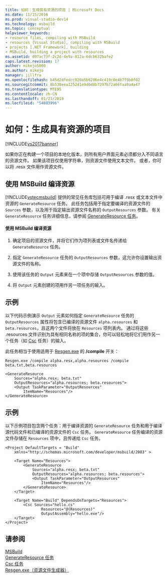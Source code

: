 ```yaml
---
title: 如何：生成具有资源的项目 | Microsoft Docs
ms.date: 11/15/2016
ms.prod: visual-studio-dev14
ms.technology: msbuild
ms.topic: conceptual
helpviewer_keywords:
- resource files, compiling with MSBuild
- resources [Visual Studio], compiling with MSBuild
- projects [.NET Framework], building
- MSBuild, building a project with resources
ms.assetid: d07ac73f-2c2d-4e9a-812a-6dcb632bafe2
caps.latest.revision: 17
author: mikejo5000
ms.author: mikejo
manager: jillfra
ms.openlocfilehash: b45d2dfedcc020a5b6206e4c419c0e4b7f9b0f02
ms.sourcegitcommit: 8b538eea125241e9d6d8b7297b72a66faa9a4a47
ms.translationtype: MTE95
ms.contentlocale: zh-CN
ms.lasthandoff: 01/23/2019
ms.locfileid: "54803996"
---
```

# <a name="how-to-build-a-project-that-has-resources"></a>如何：生成具有资源的项目
[!INCLUDE[vs2017banner](../includes/vs2017banner.md)]

  
如果你正在构建一个项目的本地化版本，则所有用户界面元素必须都分入不同语言的资源文件。 如果该项目仅使用字符串，则资源文件使用文本文件。 或者，你可以将 .resx 文件用作资源文件。  
  
## <a name="compiling-resources-with-msbuild"></a>使用 MSBuild 编译资源  
 [!INCLUDE[vstecmsbuild](../includes/vstecmsbuild-md.md)] 提供的常见任务库包括可用于编译 .resx 或文本文件中资源的 `GenerateResource` 任务。 此任务包括用于指定要编译的资源文件的 `Sources` 参数，以及用于指定输出资源文件名称的 `OutputResources` 参数。 有关 `GenerateResource` 任务详细信息，请参阅 [GenerateResource 任务](../msbuild/generateresource-task.md)。  
  
#### <a name="to-compile-resources-with-msbuild"></a>使用 MSBuild 编译资源  
  
1.  确定项目的资源文件，并将它们作为项列表或文件名传递给 `GenerateResource` 任务。  
  
2.  指定 `GenerateResource` 任务的 `OutputResources` 参数，这允许你设置输出资源文件的名称。  
  
3.  使用该任务的 `Output` 元素来在一个项中存储 `OutputResources` 参数的值。  
  
4.  将 `Output` 元素创建的项用作另一项任务的输入。  
  
## <a name="example"></a>示例  
 以下代码示例演示 `Output` 元素如何指定 `GenerateResource` 任务的 `OutputResources` 属性将包含已编译的资源文件 `alpha.resources` 和 `beta.resources`，且这两个文件将放在 `Resources` 项列表内。 通过将这些 .resources 文件识别为具有相同名称的项的集合，你可以轻松地将它们用作另一个任务（如 [Csc](../msbuild/csc-task.md) 任务）的输入。  
  
 此任务相当于使用适用于 [Resgen.exe](http://msdn.microsoft.com/library/8ef159de-b660-4bec-9213-c3fbc4d1c6f4) 的 **/compile** 开关：  
  
 `Resgen.exe /compile alpha.resx,alpha.resources /compile beta.txt,beta.resources`  
  
```  
<GenerateResource  
    Sources="alpha.resx; beta.txt"  
    OutputResources="alpha.resources; beta.resources">  
    <Output TaskParameter="OutputResources"  
        ItemName="Resources"/>  
</GenerateResource>  
```  
  
## <a name="example"></a>示例  
 以下示例项目包含两个任务：用于编译资源的 `GenerateResource` 任务和用于编译源代码文件和已编译的资源文件的 `Csc` 任务。 `GenerateResource` 任务编译的资源文件存储在 `Resources` 项中，且传递给 `Csc` 任务。  
  
```  
<Project DefaultTargets = "Build"  
    xmlns="http://schemas.microsoft.com/developer/msbuild/2003" >  
  
    <Target Name="Resources">  
        <GenerateResource  
            Sources="alpha.resx; beta.txt"  
            OutputResources="alpha.resources; beta.resources">  
            <Output TaskParameter="OutputResources"  
                ItemName="Resources"/>  
        </GenerateResource>  
    </Target>  
  
    <Target Name="Build" DependsOnTargets="Resources">  
        <Csc Sources="hello.cs"  
                Resources="@(Resources)"  
                OutputAssembly="hello.exe"/>  
    </Target>  
</Project>  
```  
  
## <a name="see-also"></a>请参阅  
[MSBuild](msbuild.md)  
 [GenerateResource 任务](../msbuild/generateresource-task.md)   
 [Csc 任务](../msbuild/csc-task.md)   
 [Resgen.exe（资源文件生成器）](http://msdn.microsoft.com/library/8ef159de-b660-4bec-9213-c3fbc4d1c6f4)

